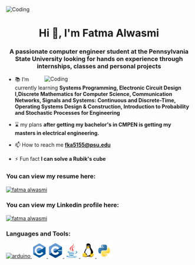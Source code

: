 <img align="center" alt="Coding" width="1100" src="https://images.fineartamerica.com/images-medium-large-5/printed-circuit-board-paul-woottonscience-photo-library.jpg">
<h1 align="center">Hi 👋, I'm Fatma Alwasmi</h1>
<h3 align="center">A passionate computer engineer student at the Pennsylvania State University looking for hands on experience through internships, classes and personal projects</h3>
<img align="right" alt="Coding" width="400" src="https://media.tenor.com/GfSX-u7VGM4AAAAC/coding.gif">

- 📚 I’m currently learning **Systems Programming, Electronic Circuit Design I,Discrete Mathematics for Computer Science, Communication Networks, Signals and Systems: Continuous and Discrete-Time, Operating Systems Design & Construction, Introduction to Probability and Stochastic Processes for Engineering**

- ⌛️ my plans **after getting my bachelor's in CMPEN is getting my masters in electrical engineering.**

- 📫 How to reach me **fka5155@psu.edu**

- ⚡ Fun fact **I can solve a Rubik's cube**

<h3 align="left">You can view my resume here:</h3>
<p align="left">
<a href="https://drive.google.com/file/d/1m-am77zWBetY0ea2cVUiOw1H5or5r70D/view?usp=sharing" target="blank"> <img align="center" src="https://thesushantkumar.com/wp-content/uploads/2021/09/istockphoto-1191253491-612x612-1.jpg" alt="fatma alwasmi" height="150" width="150" /></a>
</p>

<h3 align="left">You can view my Linkedin profile here:</h3>
<p align="left">
<a href="https://www.linkedin.com/in/fatmaalwasmi" target="blank"> <img align="center" src="https://icons.iconarchive.com/icons/sicons/flat-shadow-social/512/linkedin-icon.png" alt="fatma alwasmi" height="150" width="150" /></a>
</p>

<h3 align="left">Languages and Tools:</h3>
<p align="left"> <a href="https://www.arduino.cc/" target="_blank" rel="noreferrer"> <img src="https://cdn.worldvectorlogo.com/logos/arduino-1.svg" alt="arduino" width="40" height="40"/> </a> <a href="https://www.cprogramming.com/" target="_blank" rel="noreferrer"> <img src="https://raw.githubusercontent.com/devicons/devicon/master/icons/c/c-original.svg" alt="c" width="40" height="40"/> </a> <a href="https://www.w3schools.com/cpp/" target="_blank" rel="noreferrer"> <img src="https://raw.githubusercontent.com/devicons/devicon/master/icons/cplusplus/cplusplus-original.svg" alt="cplusplus" width="40" height="40"/> </a> <a href="https://www.java.com" target="_blank" rel="noreferrer"> <img src="https://raw.githubusercontent.com/devicons/devicon/master/icons/java/java-original.svg" alt="java" width="40" height="40"/> </a> <a href="https://www.linux.org/" target="_blank" rel="noreferrer"> <img src="https://raw.githubusercontent.com/devicons/devicon/master/icons/linux/linux-original.svg" alt="linux" width="40" height="40"/> </a> <a href="https://www.python.org" target="_blank" rel="noreferrer"> <img src="https://raw.githubusercontent.com/devicons/devicon/master/icons/python/python-original.svg" alt="python" width="40" height="40"/> </a> </p>
